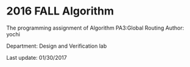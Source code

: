 # 2016 FALL Algorithm                                                                     
The programming assignment of Algorithm PA3:Global Routing
Author: yochi

Department: Design and Verification lab

Last update: 01/30/2017
